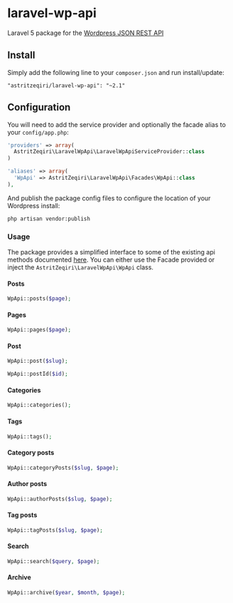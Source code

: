 # laravel-wp-api

Laravel 5 package for the [Wordpress JSON REST API](https://github.com/WP-API/WP-API)

## Install

Simply add the following line to your `composer.json` and run install/update:

    "astritzeqiri/laravel-wp-api": "~2.1"

## Configuration

You will need to add the service provider and optionally the facade alias to your `config/app.php`:

```php
'providers' => array(
  AstritZeqiri\LaravelWpApi\LaravelWpApiServiceProvider::class
)

'aliases' => array(
  'WpApi' => AstritZeqiri\LaravelWpApi\Facades\WpApi::class
),
```

And publish the package config files to configure the location of your Wordpress install:

    php artisan vendor:publish

### Usage

The package provides a simplified interface to some of the existing api methods documented [here](http://wp-api.org/).
You can either use the Facade provided or inject the `AstritZeqiri\LaravelWpApi\WpApi` class.

#### Posts
```php
WpApi::posts($page);

```

#### Pages
```php
WpApi::pages($page);

```

#### Post
```php
WpApi::post($slug);

```

```php
WpApi::postId($id);

```

#### Categories
```php
WpApi::categories();

```

#### Tags
```php
WpApi::tags();

```

#### Category posts
```php
WpApi::categoryPosts($slug, $page);

```

#### Author posts
```php
WpApi::authorPosts($slug, $page);

```

#### Tag posts
```php
WpApi::tagPosts($slug, $page);

```

#### Search
```php
WpApi::search($query, $page);

```

#### Archive
```php
WpApi::archive($year, $month, $page);

```
